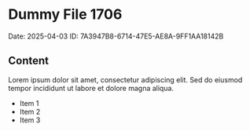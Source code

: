 # Dummy File 1706

Date: 2025-04-03
ID: 7A3947B8-6714-47E5-AE8A-9FF1AA18142B

## Content

Lorem ipsum dolor sit amet, consectetur adipiscing elit.
Sed do eiusmod tempor incididunt ut labore et dolore magna aliqua.

* Item 1
* Item 2
* Item 3

